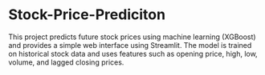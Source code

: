 # Stock-Price-Prediciton
This project predicts future stock prices using machine learning (XGBoost) and provides a simple web interface using Streamlit. The model is trained on historical stock data and uses features such as opening price, high, low, volume, and lagged closing prices.
